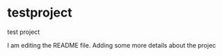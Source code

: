 # testproject
test project

I am editing the README file. Adding some more details about the projec
